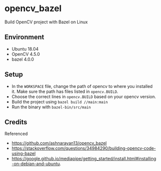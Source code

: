 # opencv_bazel

Build OpenCV project with Bazel on Linux

## Environment
- Ubuntu 18.04
- OpenCV 4.5.0
- bazel 4.0.0

## Setup

 - In the `WORKSPACE` file, change the path of opencv to where you installed it. Make sure the path has files listed in `opencv.BUILD`.
 - Choose the correct lines in `opencv.BUILD` based on your opencv version. 
 - Build the project using `bazel build //main:main`
 - Run the binary with `bazel-bin/src/main`

## Credits
Referenced 
- https://github.com/ashnarayan13/opencv_bazel
- https://stackoverflow.com/questions/34984290/building-opencv-code-using-bazel
- https://google.github.io/mediapipe/getting_started/install.html#installing-on-debian-and-ubuntu.
